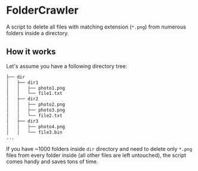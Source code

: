 # FolderCrawler
A script to delete all files with matching extension (`*.png`) from numerous folders inside a directory.
## How it works
Let's assume you have a following directory tree:
```bash
├── dir
│   ├── dir1
│   │   ├── photo1.png
│   │   └── file1.txt
│   ├── dir2
│   │   ├── photo2.png
│   │   ├── photo3.png
│   │   └── file2.txt
│   ├── dir3
│   │   ├── photo4.png
│   │   └── file3.bin
...
```
If you have ~1000 folders inside `dir` directory and need to delete only `*.png` files from every folder inside (all other files are left untouched), the script comes handy and saves tons of time.
